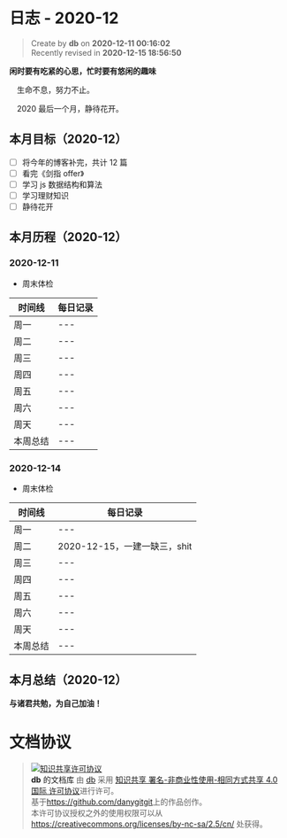 # 日志 - 2020-12

> Create by **db** on **2020-12-11 00:16:02**  
> Recently revised in **2020-12-15 18:56:50**

**闲时要有吃紧的心思，忙时要有悠闲的趣味**

&emsp;生命不息，努力不止。

&emsp;2020 最后一个月，静待花开。

## 本月目标（2020-12）

- [ ] 将今年的博客补完，共计 12 篇
- [ ] 看完《剑指 offer》
- [ ] 学习 js 数据结构和算法
- [ ] 学习理财知识
- [ ] 静待花开

## 本月历程（2020-12）

### 2020-12-11

- 周末体检

| 时间线   | 每日记录 |
| -------- | -------- |
| 周一     | ---      |
| 周二     | ---      |
| 周三     | ---      |
| 周四     | ---      |
| 周五     | ---      |
| 周六     | ---      |
| 周天     | ---      |
| 本周总结 | ---      |

### 2020-12-14

- 周末体检

| 时间线   | 每日记录                     |
| -------- | ---------------------------- |
| 周一     | ---                          |
| 周二     | 2020-12-15，一建一缺三，shit |
| 周三     | ---                          |
| 周四     | ---                          |
| 周五     | ---                          |
| 周六     | ---                          |
| 周天     | ---                          |
| 本周总结 | ---                          |

## 本月总结（2020-12）

**与诸君共勉，为自己加油！**

# 文档协议

> <a rel="license" href="http://creativecommons.org/licenses/by-nc-sa/4.0/"><img alt="知识共享许可协议" style="border-width:0" src="https://i.creativecommons.org/l/by-nc-sa/4.0/88x31.png" /></a><br /><a xmlns:dct="http://purl.org/dc/terms/" property="dct:title">**db** 的文档库</a> 由 <a xmlns:cc="http://creativecommons.org/ns#" href="db" property="cc:attributionName" rel="cc:attributionURL">db</a> 采用 <a rel="license" href="http://creativecommons.org/licenses/by-nc-sa/4.0/">知识共享 署名-非商业性使用-相同方式共享 4.0 国际 许可协议</a>进行许可。<br />基于<a xmlns:dct="http://purl.org/dc/terms/" href="https://github.com/danygitgit" rel="dct:source">https://github.com/danygitgit</a>上的作品创作。<br />本许可协议授权之外的使用权限可以从 <a xmlns:cc="http://creativecommons.org/ns#" href="https://creativecommons.org/licenses/by-nc-sa/2.5/cn/" rel="cc:morePermissions">https://creativecommons.org/licenses/by-nc-sa/2.5/cn/</a> 处获得。
